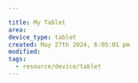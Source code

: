 ```yaml
---

title: My Tablet
area:
device_type: tablet
created: May 27th 2024, 6:05:01 pm
modified: 
tags:
  - resource/device/tablet
---
```

